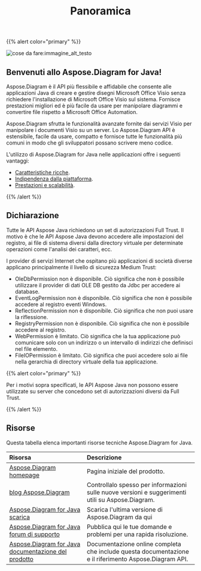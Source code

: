 ﻿---
title: Panoramica
linktitle: Panoramica
type: docs
weight: 10
url: /it/java/overview/
lastmod: 2022-01-2
description: Panoramica delle caratteristiche principali e dei formati supportati di Visio Diagram Java API, manuale di installazione e licenza della libreria Java.
sitemap:
changefreq: weekl
priority: 0.7
---
{{% alert color="primary" %}} 

![cose da fare:immagine_alt_testo](product-overview_1.png)
## **Benvenuti allo Aspose.Diagram for Java!**
Aspose.Diagram è il API più flessibile e affidabile che consente alle applicazioni Java di creare e gestire disegni Microsoft Office Visio senza richiedere l'installazione di Microsoft Office Visio sul sistema. Fornisce prestazioni migliori ed è più facile da usare per manipolare diagrammi e convertire file rispetto a Microsoft Office Automation.

Aspose.Diagram sfrutta le funzionalità avanzate fornite dai servizi Visio per manipolare i documenti Visio su un server. Lo Aspose.Diagram API è estensibile, facile da usare, compatto e fornisce tutte le funzionalità più comuni in modo che gli sviluppatori possano scrivere meno codice.

L'utilizzo di Aspose.Diagram for Java nelle applicazioni offre i seguenti vantaggi:

- [Caratteristiche ricche](/diagram/it/java/product-overview/).
- [Indipendenza dalla piattaforma](/diagram/it/java/product-overview/).
- [Prestazioni e scalabilità](/diagram/it/java/product-overview/).

{{% /alert %}} 
## **Dichiarazione**
Tutte le API Aspose Java richiedono un set di autorizzazioni Full Trust. Il motivo è che le API Aspose Java devono accedere alle impostazioni del registro, ai file di sistema diversi dalla directory virtuale per determinate operazioni come l'analisi dei caratteri, ecc.

I provider di servizi Internet che ospitano più applicazioni di società diverse applicano principalmente il livello di sicurezza Medium Trust:

- OleDbPermission non è disponibile. Ciò significa che non è possibile utilizzare il provider di dati OLE DB gestito da Jdbc per accedere ai database.
- EventLogPermission non è disponibile. Ciò significa che non è possibile accedere al registro eventi Windows.
- ReflectionPermission non è disponibile. Ciò significa che non puoi usare la riflessione.
- RegistryPermission non è disponibile. Ciò significa che non è possibile accedere al registro.
- WebPermission è limitato. Ciò significa che la tua applicazione può comunicare solo con un indirizzo o un intervallo di indirizzi che definisci nel file<trust> elemento.
- FileIOPermission è limitato. Ciò significa che puoi accedere solo ai file nella gerarchia di directory virtuale della tua applicazione.

{{% alert color="primary" %}} 

Per i motivi sopra specificati, le API Aspose Java non possono essere utilizzate su server che concedono set di autorizzazioni diversi da Full Trust.

{{% /alert %}} 
## **Risorse**
Questa tabella elenca importanti risorse tecniche Aspose.Diagram for Java.

|**Risorsa**|**Descrizione**|
|:- |:- |
|[Aspose.Diagram homepage](https://products.aspose.com/diagram/java/)|Pagina iniziale del prodotto.|
|[blog Aspose.Diagram](https://blog.aspose.com/category/diagram/)|Controllalo spesso per informazioni sulle nuove versioni e suggerimenti utili su Aspose.Diagram.|
|[Aspose.Diagram for Java scarica](https://repository.aspose.com/webapp/#/artifacts/browse/tree/General/repo/com/aspose/aspose-diagram)|Scarica l'ultima versione di Aspose.Diagram da qui|
|[Aspose.Diagram for Java forum di supporto](https://forum.aspose.com/c/diagram/17)|Pubblica qui le tue domande e problemi per una rapida risoluzione.|
|[Aspose.Diagram for Java documentazione del prodotto](/diagram/it/java/home/)|Documentazione online completa che include questa documentazione e il riferimento Aspose.Diagram API.|
